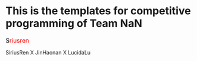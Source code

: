 # This is the templates for competitive programming of Team NaN

<font color=#000000 size=3>S</font><font color=#FF0000 size=3>riusren</font>


SiriusRen X JinHaonan X LucidaLu

